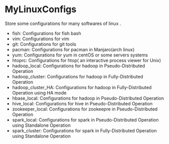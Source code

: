 # MyLinuxConfigs
Store some configurations for many softwares of linux .

- fish: Configurations for fish bash
- vim: Configurations for vim
- git: Configurations for git tools
- pacman: Configurations for pacman in Manjaro(arch linux)
- yum: Configurations for yum in centOS or some servers systems
- htoprc: Configurations for htop( an interactive process viewer for Unix)
- hadoop_local: Configurations for hadoop  in Pseudo-Distributed Operation
- hadoop_cluster: Configurations for hadoop  in Fully-Distributed Operation
- hadoop_cluster_HA: Configurations for hadoop  in Fully-Distributed Operation using HA mode
- hbase_local: Configurations for hadoop  in Pseudo-Distributed Operation
- hive_local: Configurations for hive  in Pseudo-Distributed Operation
- zookeeper_local: Configurations for zookeepre  in Pseudo-Distributed Operation
- spark_local: Configurations for spark in Pseudo-Distributed Operation using Standalone Operation
- spark_cluster: Configurations for spark in Fully-Distributed Operation using Standalone Operation

